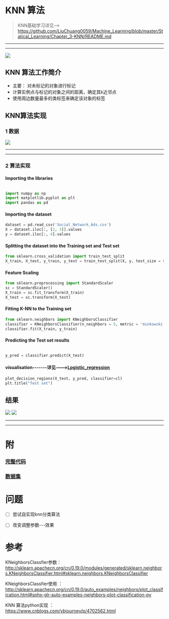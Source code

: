 # KNN 算法

> KNN基础学习详见--> https://github.com/LiuChuang0059/Machine_Learning/blob/master/Statical_Learning/Chapter_3-KNN/README.md


-----------------------
-----------------------


![](https://github.com/LiuChuang0059/100days-ML-code/blob/master/Day7-8-9-10KNN/Day%207.jpg)



## KNN 算法工作简介

* 主要： 对未标记的对象进行标记
* 计算实例点与标记的对象之间的距离，确定其k近邻点
* 使用周边数量最多的类标签来确定该对象的标签


## KNN算法实现

### 1 数据
  
![](https://github.com/LiuChuang0059/100days-ML-code/blob/master/Day7-8-9-10KNN/knn%E6%95%B0%E6%8D%AE.png)


-------------------
-------------------



### 2 算法实现

#### Importing the libraries

```python

import numpy as np
import matplotlib.pyplot as plt
import pandas as pd
```

#### Importing the dataset
```python
dataset = pd.read_csv('Social_Network_Ads.csv')
X = dataset.iloc[:, [2, 3]].values
y = dataset.iloc[:, 4].values
```

#### Splitting the dataset into the Training set and Test set
```python
from sklearn.cross_validation import train_test_split
X_train, X_test, y_train, y_test = train_test_split(X, y, test_size = 0.25, random_state = 0)

```


#### Feature Scaling
```python
from sklearn.preprocessing import StandardScaler
sc = StandardScaler()
X_train = sc.fit_transform(X_train)
X_test = sc.transform(X_test)
```

#### Fitting K-NN to the Training set
```python
from sklearn.neighbors import KNeighborsClassifier
classifier = KNeighborsClassifier(n_neighbors = 5, metric = 'minkowski', p = 2)
classifier.fit(X_train, y_train)

```

#### Predicting the Test set results
```python

y_pred = classifier.predict(X_test)
```


#### visualisation-------详见--->[Lpgistic_regression](https://github.com/LiuChuang0059/100days-ML-code/blob/master/Day4-5-6_Logistic_regression/README.md#step-5-visulisation)

```python
plot_decision_regions(X_test, y_pred, classifier=cl)
plt.title("Test set")
```

## 结果


![](https://github.com/LiuChuang0059/100days-ML-code/blob/master/Day7-8-9-10KNN/knn_trainingset.png)
![](https://github.com/LiuChuang0059/100days-ML-code/blob/master/Day7-8-9-10KNN/knn-testSet.png)


-----------------
------------------

# 附

### [完整代码](https://github.com/LiuChuang0059/100days-ML-code/blob/master/Day7-8-9-10KNN/KNN.py)

### [数据集](https://github.com/LiuChuang0059/100days-ML-code/blob/master/Day7-8-9-10KNN/Social_Network_Ads.csv)



# 问题
- [ ] 尝试自实现knn分类算法

- [ ] 改变调整参数---效果




# 参考
KNeighborsClassfier参数：
http://sklearn.apachecn.org/cn/0.19.0/modules/generated/sklearn.neighbors.KNeighborsClassifier.html#sklearn.neighbors.KNeighborsClassifier

KNeighborsClassfier使用 ： http://sklearn.apachecn.org/cn/0.19.0/auto_examples/neighbors/plot_classification.html#sphx-glr-auto-examples-neighbors-plot-classification-py


KNN 算法python实现 ： https://www.cnblogs.com/ybjourney/p/4702562.html



















